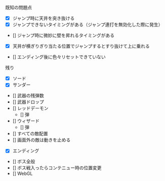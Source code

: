 既知の問題点

- [x] ジャンプ時に天井を突き抜ける
- [x] ジャンプできないタイミングがある（ジャンプ連打を無効化した際に発生）
- [] ジャンプ時に微妙に壁を昇れるタイミングがある
- [x] 天井が横ぎりぎり当たる位置でジャンプするとすり抜けて上に乗れる
- [] エンディング後に色々リセットできていない

残り

- [x] ソード
- [x] サンダー
- [] 武器の残弾数
- [] 武器ドロップ
- [] レッドデーモン
  - [] 弾
- [] ウィザード
  - [] 弾
- [] すべての敵配置
- [] 画面外の敵は動きを止める
- [x] エンディング
- [] ボス全般
- [] ボス戦入ったらコンテニュー時の位置変更
- [] WebGL
